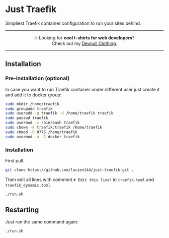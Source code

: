 # Just Traefik
Simpliest Traefik container configuration to run your sites behind.

---
<p align="center">
🔥 Looking for <strong>cool t-shirts for web developers</strong>?<br>
Check out my <a href="https://devnull.store?utm_source=github&utm_medium=link&utm_campaign=lemp" target="_blank">Devnull Clothing</a>.
</p>

---

## Installation

### Pre-installation (optional)

In case you want to run Traefik container under different user just create it and add it to docker group:

```sh
sudo mkdir /home/traefik
sudo groupadd traefik
sudo useradd -g traefik -d /home/traefik traefik
sudo passwd traefik
sudo usermod -s /bin/bash traefik
sudo chown -R traefik:traefik /home/traefik
sudo chmod -R 0775 /home/traefik
sudo usermod -a -G docker traefik
```

### Installation

First pull.

```sh
git clone https://github.com/lucien144/just-traefik.git .
```

Then edit all lines with comment `# Edit this line!` in `traefik.toml` and `traefik_dynamic.toml`.

```sh
./run.sh
```

## Restarting

Just run the same command again:

```sh
./run.sh
```
